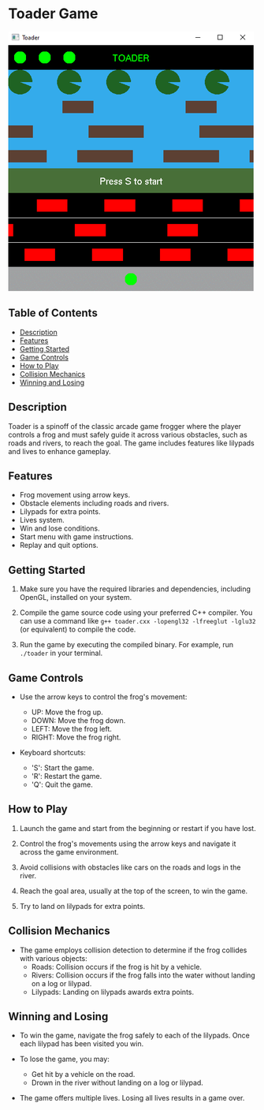# Toader Game

![Game Screenshot](Toader.png)

## Table of Contents

- [Description](#description)
- [Features](#features)
- [Getting Started](#getting-started)
- [Game Controls](#game-controls)
- [How to Play](#how-to-play)
- [Collision Mechanics](#collision-mechanics)
- [Winning and Losing](#winning-and-losing)
## Description

Toader is a spinoff of the classic arcade game frogger where the player controls a frog and must safely guide it across various obstacles, such as roads and rivers, to reach the goal. The game includes features like lilypads and lives to enhance gameplay.

## Features

- Frog movement using arrow keys.
- Obstacle elements including roads and rivers.
- Lilypads for extra points.
- Lives system.
- Win and lose conditions.
- Start menu with game instructions.
- Replay and quit options.

## Getting Started

1. Make sure you have the required libraries and dependencies, including OpenGL, installed on your system.

2. Compile the game source code using your preferred C++ compiler. You can use a command like `g++ toader.cxx -lopengl32 -lfreeglut -lglu32` (or equivalent) to compile the code.

3. Run the game by executing the compiled binary. For example, run `./toader` in your terminal.

## Game Controls

- Use the arrow keys to control the frog's movement:
  - UP: Move the frog up.
  - DOWN: Move the frog down.
  - LEFT: Move the frog left.
  - RIGHT: Move the frog right.

- Keyboard shortcuts:
  - 'S': Start the game.
  - 'R': Restart the game.
  - 'Q': Quit the game.

## How to Play

1. Launch the game and start from the beginning or restart if you have lost.

2. Control the frog's movements using the arrow keys and navigate it across the game environment.

3. Avoid collisions with obstacles like cars on the roads and logs in the river.

4. Reach the goal area, usually at the top of the screen, to win the game.

5. Try to land on lilypads for extra points.

## Collision Mechanics

- The game employs collision detection to determine if the frog collides with various objects:
  - Roads: Collision occurs if the frog is hit by a vehicle.
  - Rivers: Collision occurs if the frog falls into the water without landing on a log or lilypad.
  - Lilypads: Landing on lilypads awards extra points.

## Winning and Losing

- To win the game, navigate the frog safely to each of the lilypads. Once each lilypad has been visited you win.

- To lose the game, you may:
  - Get hit by a vehicle on the road.
  - Drown in the river without landing on a log or lilypad.

- The game offers multiple lives. Losing all lives results in a game over.



